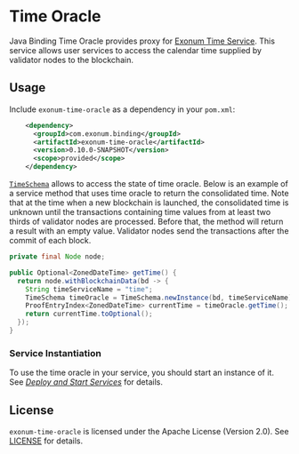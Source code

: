 # Time Oracle

Java Binding Time Oracle provides proxy for [Exonum Time Service][exonum-time].
This service allows user services to access the calendar time supplied by validator nodes to the
blockchain.

## Usage

Include `exonum-time-oracle` as a dependency in your `pom.xml`:

```xml
    <dependency>
      <groupId>com.exonum.binding</groupId>
      <artifactId>exonum-time-oracle</artifactId>
      <version>0.10.0-SNAPSHOT</version>
      <scope>provided</scope>
    </dependency>
```

[`TimeSchema`][time-schema-javadoc] allows to access the state of time oracle.
Below is an example of a service method that uses time oracle to return the consolidated time. Note
that at the time when a new blockchain is launched, the consolidated time is unknown until the
transactions containing time values from at least two thirds of validator nodes are processed.
Before that, the method will return a result with an empty value. Validator nodes send the
transactions after the commit of each block.

```java
private final Node node;

public Optional<ZonedDateTime> getTime() {
  return node.withBlockchainData(bd -> {
    String timeServiceName = "time";
    TimeSchema timeOracle = TimeSchema.newInstance(bd, timeServiceName);
    ProofEntryIndex<ZonedDateTime> currentTime = timeOracle.getTime();
    return currentTime.toOptional();
  });
}
```

### Service Instantiation

To use the time oracle in your service, you should start an instance of it.
See [_Deploy and Start Services_][deploy-start-java-services] for details.

## License

`exonum-time-oracle` is licensed under the
Apache License (Version 2.0).
See [LICENSE](../../LICENSE) for details.

[exonum-time]: https://exonum.com/doc/version/1.0/advanced/time/
[deploy-start-java-services]: https://exonum.com/doc/version/1.0/get-started/java-binding/#deploy-and-start-the-service
[time-schema-javadoc]: https://exonum.com/doc/api/java-binding/0.10.0/com/exonum/binding/time/TimeSchema.html
